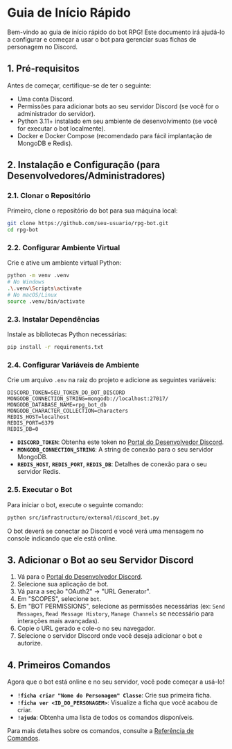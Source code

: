# Guia de Início Rápido

Bem-vindo ao guia de início rápido do bot RPG! Este documento irá ajudá-lo a configurar e começar a usar o bot para gerenciar suas fichas de personagem no Discord.

## 1. Pré-requisitos
Antes de começar, certifique-se de ter o seguinte:
- Uma conta Discord.
- Permissões para adicionar bots ao seu servidor Discord (se você for o administrador do servidor).
- Python 3.11+ instalado em seu ambiente de desenvolvimento (se você for executar o bot localmente).
- Docker e Docker Compose (recomendado para fácil implantação de MongoDB e Redis).

## 2. Instalação e Configuração (para Desenvolvedores/Administradores)

### 2.1. Clonar o Repositório
Primeiro, clone o repositório do bot para sua máquina local:
```bash
git clone https://github.com/seu-usuario/rpg-bot.git
cd rpg-bot
```

### 2.2. Configurar Ambiente Virtual
Crie e ative um ambiente virtual Python:
```bash
python -m venv .venv
# No Windows
.\.venv\Scripts\activate
# No macOS/Linux
source .venv/bin/activate
```

### 2.3. Instalar Dependências
Instale as bibliotecas Python necessárias:
```bash
pip install -r requirements.txt
```

### 2.4. Configurar Variáveis de Ambiente
Crie um arquivo `.env` na raiz do projeto e adicione as seguintes variáveis:
```
DISCORD_TOKEN=SEU_TOKEN_DO_BOT_DISCORD
MONGODB_CONNECTION_STRING=mongodb://localhost:27017/
MONGODB_DATABASE_NAME=rpg_bot_db
MONGODB_CHARACTER_COLLECTION=characters
REDIS_HOST=localhost
REDIS_PORT=6379
REDIS_DB=0
```
- **`DISCORD_TOKEN`**: Obtenha este token no [Portal do Desenvolvedor Discord](https://discord.com/developers/applications).
- **`MONGODB_CONNECTION_STRING`**: A string de conexão para o seu servidor MongoDB.
- **`REDIS_HOST`**, **`REDIS_PORT`**, **`REDIS_DB`**: Detalhes de conexão para o seu servidor Redis.

### 2.5. Executar o Bot
Para iniciar o bot, execute o seguinte comando:
```bash
python src/infrastructure/external/discord_bot.py
```
O bot deverá se conectar ao Discord e você verá uma mensagem no console indicando que ele está online.

## 3. Adicionar o Bot ao seu Servidor Discord
1. Vá para o [Portal do Desenvolvedor Discord](https://discord.com/developers/applications).
2. Selecione sua aplicação de bot.
3. Vá para a seção "OAuth2" -> "URL Generator".
4. Em "SCOPES", selecione `bot`.
5. Em "BOT PERMISSIONS", selecione as permissões necessárias (ex: `Send Messages`, `Read Message History`, `Manage Channels` se necessário para interações mais avançadas).
6. Copie o URL gerado e cole-o no seu navegador.
7. Selecione o servidor Discord onde você deseja adicionar o bot e autorize.

## 4. Primeiros Comandos
Agora que o bot está online e no seu servidor, você pode começar a usá-lo!

- **`!ficha criar "Nome do Personagem" Classe`**: Crie sua primeira ficha.
- **`!ficha ver <ID_DO_PERSONAGEM>`**: Visualize a ficha que você acabou de criar.
- **`!ajuda`**: Obtenha uma lista de todos os comandos disponíveis.

Para mais detalhes sobre os comandos, consulte a [Referência de Comandos](commands_reference.md).